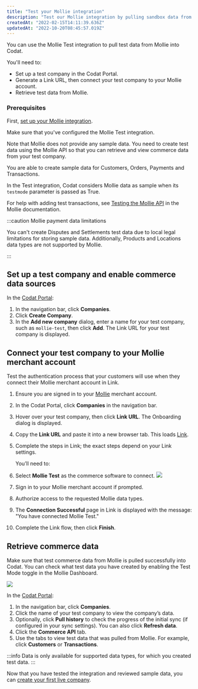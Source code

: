 ```yaml
---
title: "Test your Mollie integration"
description: "Test our Mollie integration by pulling sandbox data from a test company"
createdAt: "2022-02-15T14:11:39.636Z"
updatedAt: "2022-10-20T08:45:57.019Z"
---
```


You can use the Mollie Test integration to pull test data from Mollie into Codat.

You'll need to:

- Set up a test company in the Codat Portal.
- Generate a Link URL, then connect your test company to your Mollie account.
- Retrieve test data from Mollie.

### Prerequisites

First, [set up your Mollie integration](/integrations/commerce/mollie/commerce-mollie-setup).

Make sure that you've configured the Mollie Test integration.

Note that Mollie does not provide any sample data. You need to create test data using the Mollie API so that you can retrieve and view commerce data from your test company.

You are able to create sample data for Customers, Orders, Payments and Transactions.

In the Test integration, Codat considers Mollie data as sample when its `testmode` parameter is passed as True.

For help with adding test transactions, see <a className="external" href="https://docs.mollie.com/overview/testing" target="_blank">Testing the Mollie API</a> in the Mollie documentation.

:::caution Mollie payment data limitations

You can't create Disputes and Settlements test data due to local legal limitations for storing sample data. Additionally, Products and Locations data types are not supported by Mollie.

:::

## Set up a test company and enable commerce data sources

In the <a href="https://app.codat.io" target="_blank">Codat Portal</a>:

1. In the navigation bar, click **Companies**.
2. Click **Create Company**.
3. In the **Add new company** dialog, enter a name for your test company, such as `mollie-test`, then click **Add**. The Link URL for your test company is displayed.

## Connect your test company to your Mollie merchant account

Test the authentication process that your customers will use when they connect their Mollie merchant account in Link.

1. Ensure you are signed in to your <a className="external" href="https://www.mollie.com/en" target="_blank">Mollie</a> merchant account.
2. In the Codat Portal, click **Companies** in the navigation bar.
3. Hover over your test company, then click **Link URL**. The Onboarding dialog is displayed.
4. Copy the **Link URL** and paste it into a new browser tab. This loads [Link](/auth-flow/overview).
5. Complete the steps in Link; the exact steps depend on your Link settings.

   You’ll need to:

6. Select **Mollie Test** as the commerce software to connect.
   <img src="/img/old/19b0bff-36001_Mollie_-_selection.PNG" />
7. Sign in to your Mollie merchant account if prompted.
8. Authorize access to the requested Mollie data types.
9. The **Connection Successful** page in Link is displayed with the message: "You have connected Mollie Test."
10. Complete the Link flow, then click **Finish**.

## Retrieve commerce data

Make sure that test commerce data from Mollie is pulled successfully into Codat. You can check what test data you have created by enabling the Test Mode toggle in the Mollie Dashboard.

<img src="/img/old/762109c-36001_Mollie_-_test_toggle.PNG" />

In the <a href="https://app.codat.io" target="_blank">Codat Portal</a>:

1. In the navigation bar, click **Companies**.
2. Click the name of your test company to view the company’s data.
3. Optionally, click **Pull history** to check the progress of the initial sync (if configured in your sync settings). You can also click **Refresh data**.
4. Click the **Commerce API** tab.
5. Use the tabs to view test data that was pulled from Mollie. For example, click **Customers** or **Transactions**.

:::info
Data is only available for supported data types, for which you created test data.
:::

Now that you have tested the integration and reviewed sample data, you can [create your first live company](/other/portal/companies#add-a-new-company).
